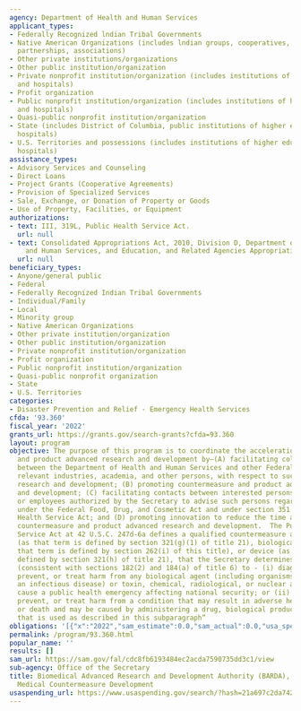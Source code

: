 ```yaml
---
agency: Department of Health and Human Services
applicant_types:
- Federally Recognized lndian Tribal Governments
- Native American Organizations (includes lndian groups, cooperatives, corporations,
  partnerships, associations)
- Other private institutions/organizations
- Other public institution/organization
- Private nonprofit institution/organization (includes institutions of higher education
  and hospitals)
- Profit organization
- Public nonprofit institution/organization (includes institutions of higher education
  and hospitals)
- Quasi-public nonprofit institution/organization
- State (includes District of Columbia, public institutions of higher education and
  hospitals)
- U.S. Territories and possessions (includes institutions of higher education and
  hospitals)
assistance_types:
- Advisory Services and Counseling
- Direct Loans
- Project Grants (Cooperative Agreements)
- Provision of Specialized Services
- Sale, Exchange, or Donation of Property or Goods
- Use of Property, Facilities, or Equipment
authorizations:
- text: III, 319L, Public Health Service Act.
  url: null
- text: Consolidated Appropriations Act, 2010, Division D, Department of Labor, Health
    and Human Services, and Education, and Related Agencies Appropriations Act, 2010.
  url: null
beneficiary_types:
- Anyone/general public
- Federal
- Federally Recognized Indian Tribal Governments
- Individual/Family
- Local
- Minority group
- Native American Organizations
- Other private institution/organization
- Other public institution/organization
- Private nonprofit institution/organization
- Profit organization
- Public nonprofit institution/organization
- Quasi-public nonprofit organization
- State
- U.S. Territories
categories:
- Disaster Prevention and Relief - Emergency Health Services
cfda: '93.360'
fiscal_year: '2022'
grants_url: https://grants.gov/search-grants?cfda=93.360
layout: program
objective: The purpose of this program is to coordinate the acceleration of countermeasure
  and product advanced research and development by—(A) facilitating collaboration
  between the Department of Health and Human Services and other Federal agencies,
  relevant industries, academia, and other persons, with respect to such advanced
  research and development; (B) promoting countermeasure and product advanced research
  and development; (C) facilitating contacts between interested persons and the offices
  or employees authorized by the Secretary to advise such persons regarding requirements
  under the Federal Food, Drug, and Cosmetic Act and under section 351 of the Public
  Health Service Act; and (D) promoting innovation to reduce the time and cost of
  countermeasure and product advanced research and development.  The Public Health
  Service Act at 42 U.S.C. 247d-6a defines a qualified countermeasure as “…a drug
  (as that term is defined by section 321(g)(1) of title 21), biological product (as
  that term is defined by section 262(i) of this title), or device (as that term is
  defined by section 321(h) of title 21), that the Secretary determines to be a priority
  (consistent with sections 182(2) and 184(a) of title 6) to - (i) diagnose, mitigate,
  prevent, or treat harm from any biological agent (including organisms that cause
  an infectious disease) or toxin, chemical, radiological, or nuclear agent that may
  cause a public health emergency affecting national security; or (ii) diagnose, mitigate,
  prevent, or treat harm from a condition that may result in adverse health consequences
  or death and may be caused by administering a drug, biological product, or device
  that is used as described in this subparagraph”
obligations: '[{"x":"2022","sam_estimate":0.0,"sam_actual":0.0,"usa_spending_actual":206612976.16},{"x":"2023","sam_estimate":0.0,"sam_actual":0.0,"usa_spending_actual":1347341242.16},{"x":"2024","sam_estimate":0.0,"sam_actual":0.0,"usa_spending_actual":-116339269.06}]'
permalink: /program/93.360.html
popular_name: ''
results: []
sam_url: https://sam.gov/fal/cdc8fb6193484ec2acda7590735dd3c1/view
sub-agency: Office of the Secretary
title: Biomedical Advanced Research and Development Authority (BARDA), Biodefense
  Medical Countermeasure Development
usaspending_url: https://www.usaspending.gov/search/?hash=21a697c2da7420fffa63d4ef6acb528c
---
```

